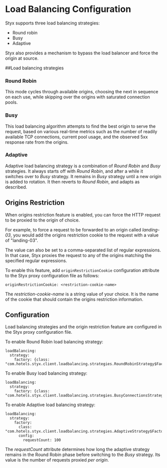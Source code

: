 # Load Balancing Configuration

Styx supports three load balancing strategies:

 - Round robin
 - Busy
 - Adaptive

Styx also provides a mechanism to bypass the load balancer and force
the origin at source.

##Load balancing strategies

### Round Robin

This mode cycles through available origins, choosing the next in sequence on each use,
while skipping over the origins with saturated connection pools.

### Busy

This load balancing algorithm attempts to find the best origin
to serve the request, based on various real-time metrics such as the number 
of readily available TCP connections, current pool usage, and 
the observed 5xx response rate from the origins.

### Adaptive

Adaptive load balancing strategy is a combination of *Round Robin* and
*Busy* strategies. It always starts off with *Round Robin*, and after a while
it switches over to *Busy* strategy. It remains in *Busy* strategy until
a new origin is added to rotation. It then reverts to *Round Robin*, and adapts
as described.

## Origins Restriction

When origins restriction feature is enabled, you can force the HTTP
request to be proxied to the origin of choice.

For example, to force a request to be forwarded to an origin called
*landing-03*, you would add the origins restriction cookie to the
request with a value of "landing-03".

The value can also be set to a comma-separated list of regular expressions.
In that case, Styx proxies the request to any of the origins matching 
the specified regular expressions.

To enable this feature, add `originRestrictionCookie` configuration
attribute to the Styx proxy configuration file as follows:

    originRestrictionCookie: <restriction-cookie-name>

The *restriction-cookie-name* is a string value of your choice. It is
the name of the cookie that should contain the origins restriction information.

## Configuration

Load balancing strategies and the origin restriction feature are configured
in the Styx proxy configuration file.


To enable Round Robin load balancing strategy:

    loadBalancing:
      strategy:
        factory: {class: "com.hotels.styx.client.loadbalancing.strategies.RoundRobinStrategy$Factory"}
        
To enable Busy load balancing strategy:

    loadBalancing:
      strategy:
        factory: {class: "com.hotels.styx.client.loadbalancing.strategies.BusyConnectionsStrategy$Factory"}

To enable Adaptive load balancing strategy:

    loadBalancing:
      strategy:
        factory:
          class: "com.hotels.styx.client.loadbalancing.strategies.AdaptiveStrategy$Factory"
          config:
            requestCount: 100


The *requestCount* attribute determines how long the adaptive strategy
remains in the Round Robin phase before switching to the *Busy* strategy.
Its value is the number of requests proxied *per origin*.

